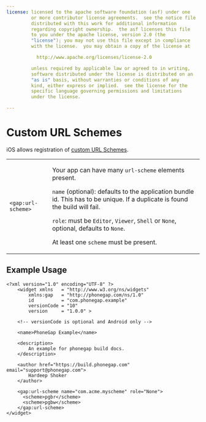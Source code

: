 ```yaml
---
license: licensed to the apache software foundation (asf) under one
         or more contributor license agreements.  see the notice file
         distributed with this work for additional information
         regarding copyright ownership.  the asf licenses this file
         to you under the apache license, version 2.0 (the
         "license"); you may not use this file except in compliance
         with the license.  you may obtain a copy of the license at

           http://www.apache.org/licenses/license-2.0

         unless required by applicable law or agreed to in writing,
         software distributed under the license is distributed on an
         "as is" basis, without warranties or conditions of any
         kind, either express or implied.  see the license for the
         specific language governing permissions and limitations
         under the license.

---
```


# Custom URL Schemes

iOS allows registration of
  <a href="https://developer.apple.com/library/ios/documentation/iPhone/Conceptual/iPhoneOSProgrammingGuide/AdvancedAppTricks/AdvancedAppTricks.html#//apple_ref/doc/uid/TP40007072-CH7-SW50" target="_blank">custom URL Schemes</a>.

<table class="table">
  <tr>
    <td><code>&lt;gap:url-scheme&gt;</code></td>
    <td>
      <p>
        Your app can have many <code>url-scheme</code> elements present.
      </p>
      <p>
        <code>name</code> (optional): defaults to the application bundle id. This has to be unique. If a duplicate is found the build will fail.
      </p>
      <p>
        <code>role</code>: must be <code>Editor</code>, <code>Viewer</code>, <code>Shell</code> or <code>None</code>, optional, defaults to <code>None</code>.
      </p>
      <p>
        <i class="glyphicon glyphicon-check"></i> At least one <code>scheme</code> must be present.
      </p>
    </td>
  </tr>
</table>


## Example Usage

    <?xml version="1.0" encoding="UTF-8" ?>
        <widget xmlns   = "http://www.w3.org/ns/widgets"
            xmlns:gap   = "http://phonegap.com/ns/1.0"
            id          = "com.phonegap.example"
            versionCode = "10" 
            version     = "1.0.0" >
        
        <!-- versionCode is optional and Android only -->

        <name>PhoneGap Example</name>

        <description>
            An example for phonegap build docs. 
        </description>

        <author href="https://build.phonegap.com" email="support@phonegap.com">
            Hardeep Shoker 
        </author>

        <gap:url-scheme name="com.acme.myscheme" role="None">
          <scheme>pgbr</scheme>
          <scheme>pgbw</scheme>
        </gap:url-scheme>
    </widget>
